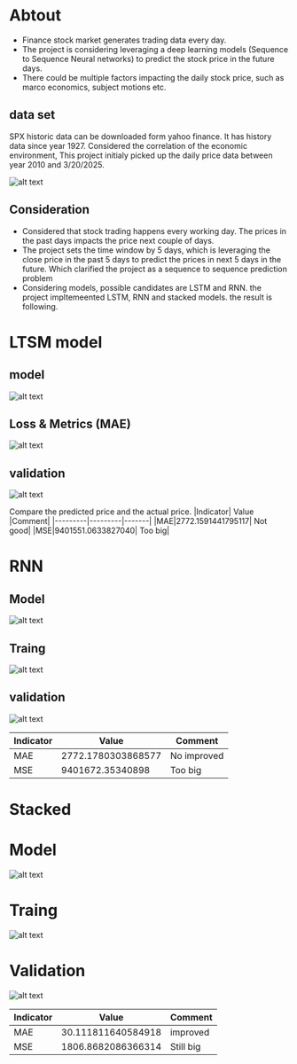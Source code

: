 # Abtout
-	Finance stock market generates trading data every day. 
-	The project is considering leveraging a deep learning models (Sequence to Sequence Neural networks) to predict the stock price in the future days.
-	There could be multiple factors impacting the daily stock price, such as marco economics, subject motions etc. 


## data set
SPX historic data can be downloaded form yahoo finance. It has history data since year 1927. Considered the correlation of the economic environment, This project initialy picked up the daily price data between year 2010 and 3/20/2025.


  ![alt text](pics/data-origin.png)


## Consideration
-	Considered that stock trading happens every working day. The prices in the past days impacts the price next couple of days.
-	The project sets the time window by 5 days, which is leveraging the close price in the past 5 days to predict the prices in next 5 days in the future. Which clarified the project as a sequence to sequence prediction problem
-	Considering models, possible candidates are LSTM and RNN. the project impltemeented LSTM, RNN and stacked models. the result is following. 


# LTSM model
## model
 ![alt text](pics/LTSM-model.png)

## Loss & Metrics (MAE)
 ![alt text](pics/LTSM-loss-metrics.png)

## validation
 ![alt text](pics/LTSM-validation.png)

Compare the predicted price and the actual price. 
|Indicator|	Value	|Comment|
|---------|---------|-------|
|MAE|2772.1591441795117| Not good|
|MSE|9401551.0633827040| Too big|


# RNN
## Model
![alt text](pics/RNN-model.png)

## Traing
![alt text](pics/Rnn-loss-metrics.png)

## validation
![alt text](pics/Rnn-validation.png)

|Indicator |Value|Comment|
|----------|-----|-------|
|MAE |2772.1780303868577| No improved|
|MSE |9401672.35340898 | Too big |


# Stacked 
# Model
![alt text](pics/Stacked-model.png)

# Traing
![alt text](pics/Stacked-Loss-metrics.png)

# Validation
![alt text](pics/Stacked-validation.png)

|Indicator	|Value	|Comment|
|----------|-----|-------|
|MAE	|30.111811640584918	|improved|
|MSE	|1806.8682086366314	|Still big|

